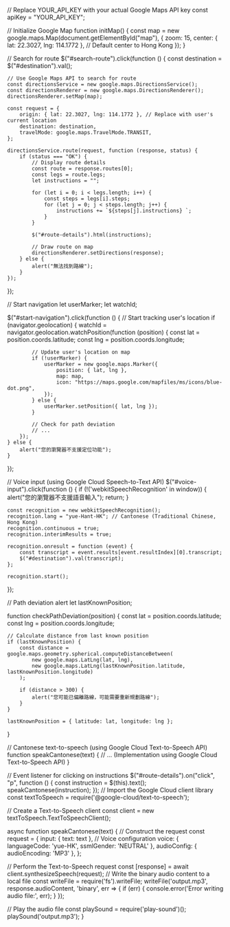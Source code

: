 // Replace YOUR_API_KEY with your actual Google Maps API key
const apiKey = "YOUR_API_KEY";

// Initialize Google Map
function initMap() {
    const map = new google.maps.Map(document.getElementById("map"), {
        zoom: 15,
        center: { lat: 22.3027, lng: 114.1772 }, // Default center to Hong Kong
    });
}

// Search for route
$("#search-route").click(function () {
    const destination = $("#destination").val();

    // Use Google Maps API to search for route
    const directionsService = new google.maps.DirectionsService();
    const directionsRenderer = new google.maps.DirectionsRenderer();
    directionsRenderer.setMap(map);

    const request = {
        origin: { lat: 22.3027, lng: 114.1772 }, // Replace with user's current location
        destination: destination,
        travelMode: google.maps.TravelMode.TRANSIT,
    };

    directionsService.route(request, function (response, status) {
        if (status === "OK") {
            // Display route details
            const route = response.routes[0];
            const legs = route.legs;
            let instructions = "";

            for (let i = 0; i < legs.length; i++) {
                const steps = legs[i].steps;
                for (let j = 0; j < steps.length; j++) {
                    instructions += `${steps[j].instructions} `;
                }
            }

            $("#route-details").html(instructions);

            // Draw route on map
            directionsRenderer.setDirections(response);
        } else {
            alert("無法找到路線");
        }
    });
});

// Start navigation
let userMarker;
let watchId;

$("#start-navigation").click(function () {
    // Start tracking user's location
    if (navigator.geolocation) {
        watchId = navigator.geolocation.watchPosition(function (position) {
            const lat = position.coords.latitude;
            const lng = position.coords.longitude;

            // Update user's location on map
            if (!userMarker) {
                userMarker = new google.maps.Marker({
                    position: { lat, lng },
                    map: map,
                    icon: "https://maps.google.com/mapfiles/ms/icons/blue-dot.png",
                });
            } else {
                userMarker.setPosition({ lat, lng });
            }

            // Check for path deviation
            // ...
        });
    } else {
        alert("您的瀏覽器不支援定位功能");
    }
});

// Voice input (using Google Cloud Speech-to-Text API)
$("#voice-input").click(function () {
    if (!('webkitSpeechRecognition' in window)) {
        alert("您的瀏覽器不支援語音輸入");
        return;
    }

    const recognition = new webkitSpeechRecognition();
    recognition.lang = "yue-Hant-HK"; // Cantonese (Traditional Chinese, Hong Kong)
    recognition.continuous = true;
    recognition.interimResults = true;

    recognition.onresult = function (event) {
        const transcript = event.results[event.resultIndex][0].transcript;
        $("#destination").val(transcript);
    };

    recognition.start();
});

// Path deviation alert
let lastKnownPosition;

function checkPathDeviation(position) {
    const lat = position.coords.latitude;
    const lng = position.coords.longitude;

    // Calculate distance from last known position
    if (lastKnownPosition) {
        const distance = google.maps.geometry.spherical.computeDistanceBetween(
            new google.maps.LatLng(lat, lng),
            new google.maps.LatLng(lastKnownPosition.latitude, lastKnownPosition.longitude)
        );

        if (distance > 300) {
            alert("您可能已偏離路線，可能需要重新規劃路線");
        }
    }

    lastKnownPosition = { latitude: lat, longitude: lng };
}

// Cantonese text-to-speech (using Google Cloud Text-to-Speech API)
function speakCantonese(text) {
    // ... (Implementation using Google Cloud Text-to-Speech API)
}

// Event listener for clicking on instructions
$("#route-details").on("click", "p", function () {
    const instruction = $(this).text();
    speakCantonese(instruction);
});
// Import the Google Cloud client library
const textToSpeech = require('@google-cloud/text-to-speech');

// Create a Text-to-Speech client
const client = new textToSpeech.TextToSpeechClient();

async function speakCantonese(text) {
  // Construct the request
  const request = {
    input: { text: text },
    // Voice configuration
    voice: { languageCode: 'yue-HK', ssmlGender: 'NEUTRAL' },
    audioConfig: { audioEncoding: 'MP3' },
  };

  // Perform the Text-to-Speech request
  const [response] = await client.synthesizeSpeech(request);
  // Write the binary audio content to a local file
  const writeFile = require('fs').writeFile;
  writeFile('output.mp3', response.audioContent, 'binary', err => {
    if (err) {
      console.error('Error writing audio file:', err);
    }
  });

  // Play the audio file
  const playSound = require('play-sound')();
  playSound('output.mp3');
}
